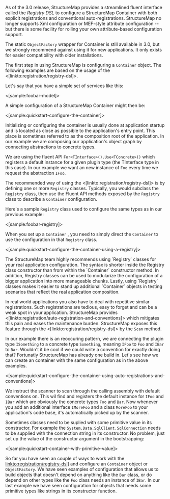 <!--Title: Registration-->
<!--Url: registration-->


As of the 3.0 release, StructureMap provides a streamlined fluent interface called the _Registry DSL_ to configure a StructureMap
Container with both explicit registrations and conventional auto-registrations. StructureMap no longer supports Xml configuration or MEF-style attribute configuration -- but there is some facility for rolling your own attribute-based configuration support.  

<div class="alert alert-info" role="alert">The static <code>ObjectFactory</code> wrapper for Container is still available in 3.0, but we strongly recommend against using it for new applications.  It only exists for easier compatibility with older installations.</div>

The first step in using StructureMap is configuring a <code>Container</code> object. The following examples are based on the usage of the <[linkto:registration/registry-dsl]>.

Let's say that you have a simple set of services like this:

<[sample:foobar-model]>

A simple configuration of a StructureMap Container might then be:

<[sample:quickstart-configure-the-container]>

Initializing or configuring the container is usually done at application startup and is located as close as possible to the application's entry point. 
This place is sometimes referred to as the composition root of the application. 
In our example we are composing our application's object graph by connecting abstractions to concrete types.

We are using the fluent API `For<TInterface>().Use<TConcrete>()` which registers a default instance for a given plugin type (the TInterface type in this case). In our example we want an new instance of `Foo` every time we request the abstraction `IFoo`.

The recommended way of using the <[linkto:registration/registry-dsl]> is by defining one or more `Registry` classes. Typically, you would subclass the `Registry` class, 
then use the Fluent API methods exposed by the `Registry` class to describe a `Container` configuration. 

Here's a sample `Registry` class used to configure the same types as in our previous example:

<[sample:foobar-registry]>

When you set up a `Container` , you need to simply direct the `Container` to use the configuration in that `Registry` class.

<[sample:quickstart-configure-the-container-using-a-registry]>

<div class="alert alert-info" role="alert">The StructureMap team highly recommends using `Registry` classes for your real application configuration.  The syntax is shorter inside the Registry class constructor than from within the `Container` constructor method. In addition, Registry classes can be used to modularize the configuration of a bigger application into more manageable chunks.  Lastly, using `Registry` classes makes it easier to stand up additional `Container` objects in testing scenarios that reflect the real application composition.</div>

In real world applications you also have to deal with repetitive similar registrations. Such registrations are tedious, easy to forget and can be a weak spot in your application. StructureMap provides <[linkto:registration/auto-registration-and-conventions]>  which mitigates this pain and eases the maintenance burden. StructureMap exposes this feature through the <[linkto:registration/registry-dsl]> by the `Scan` method.

In our example there is an reoccuring pattern, we are connecting the plugin type `ISomething` to a concrete type `Something`, meaning `IFoo` to `Foo` and `IBar` to `Bar`. Wouldn't it be cool if we could write a convention for exactly doing that? Fortunatly StructureMap has already one build in. Let's see how we can create an container with the same configuration as in the above examples.

<[sample:quickstart-configure-the-container-using-auto-registrations-and-conventions]>

We instruct the scanner to scan through the calling assembly with default conventions on. This wil find and registers the default instance for `IFoo` and `IBar` which are obviously the concrete types `Foo` and `Bar`. Now whenever you add an additional interface `IMoreFoo` and a class `MoreFoo` to your application's code base, it's automatically picked up by the scanner. 

Sometimes classes need to be suplied with some primitive value in its constructor. For example the `System.Data.SqlClient.SqlConnection` needs to be supplied with the connection string in its constructor. No problem, just set up the value of the constructor argument in the bootstrapping:

<[sample:quickstart-container-with-primitive-value]>

So far you have seen an couple of ways to work with the <linkto:registration/registry-dsl]> and configure an `Container` object or `ObjectFactory`. We have seen examples of configuration that allows us to build objects that doesn't depend on anything like the `Bar` class, or do depend on other types like the `Foo` class needs an instance of `IBar`. In our last example we have seen configuration for objects that needs some primitive types like strings in its constructor function.

